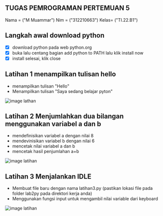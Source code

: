 ## TUGAS PEMROGRAMAN PERTEMUAN 5

Nama = ("M Muammar")
Nim  = ("312210663")
Kelas= ("TI.22.B1")


## Langkah awal download **python**

- [x] download python pada web python.org
- [x] buka lalu centang bagian add python to PATH lalu klik install now
- [x] install selesai, klik close

## Latihan 1 menampilkan tulisan hello


-  menampilkan tulisan "Hello"
- Menampilkan tulisan "Saya sedang belajar pyton"

![image lathan](D:\lab2py\output-latihan1.PNG)

 ## Latihan 2 Menjumlahkan dua bilangan menggunakan variabel a dan b


 - mendefinisikan variabel a dengan nilai 8
 - mendevinisikan variabel b dengan nilai 6
 - mencetak nilai variabel a dan b
 - mencetak hasil penjumlahan a+b

![image latihan](D:\lab2py\out-latihan2.PNG)

## Latihan 3 Menjalankan IDLE


- Membuat file baru dengan nama latihan3.py (pastikan lokasi file pada folder lab2py pada direktori kerja anda)
- Menggunakan fungsi input untuk mengambil nilai variable dari keyboard

![image latihan](D:\lab2py\output-latihan3.PNG)
